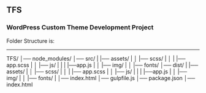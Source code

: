 <h2>TFS</h2> 
<h3> WordPress Custom Theme Development Project </h3>

Folder Structure is:
<hr/>

TFS/ 
│── node_modules/ 
│── src/ 
|          |── assets/
|          │         |── scss/ 
|          │         |     |── app.scss
|          │         |── js/ 
|          |         |        |──app.js
|          │         |── img/
|          │         |── fonts/
│── dist/ 
|          |── assets/
|          │         |── scss/ 
|          │         |     |── app.scss
|          │         |── js/ 
|          |         |        |──app.js
|          │         |── img/
|          │         |── fonts/
|          │── index.html
│── gulpfile.js
│── package.json
│── index.html
